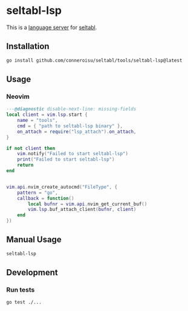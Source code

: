 # seltabl-lsp

This is a [language server](https://microsoft.github.io/language-server-protocol/) for [seltabl](https://github.com/conneroisu/seltabl).

## Installation

```sh
go install github.com/conneroisu/seltabl/tools/seltabl-lsp@latest
```

## Usage

### Neovim

```lua
---@diagnostic disable-next-line: missing-fields
local client = vim.lsp.start {
	name = "tools",
	cmd = { "path to seltabl-lsp binary" },
	on_attach = require("lsp_attach").on_attach,
}

if not client then
	vim.notify("Failed to start seltabl-lsp")
	print("Failed to start seltabl-lsp")
	return
end


vim.api.nvim_create_autocmd("FileType", {
	pattern = "go",
	callback = function()
		local bufnr = vim.api.nvim_get_current_buf()
		vim.lsp.buf_attach_client(bufnr, client)
	end
})
```

## Manual Usage

```sh
seltabl-lsp
```

## Development

### Run tests

```sh
go test ./...
```
